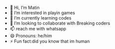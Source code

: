 - 👋 Hi, I’m Matin
- 👀 I’m interested in playin games
- 🌱 I’m currently learning codes
- 💞️ I’m looking to collaborate with Breaking coders
- 📫 reach me with whatsapp
- 😄 Pronouns: he/him
- ⚡ Fun fact:did you know that im human
